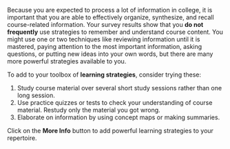 
Because you are expected to process a lot of information in college, it is important that you are able to effectively organize, synthesize, and recall course-related information. Your survey results show that you **do not frequently** use strategies to remember and understand course content. You might use one or two techniques like reviewing information until it is mastered, paying attention to the most important information, asking questions, or putting new ideas into your own words, but there are many more powerful strategies available to you.  

To add to your toolbox of **learning strategies**, consider trying these:

1.	Study course material over several short study sessions rather than one long session.
2.	Use practice quizzes or tests to check your understanding of course material. Restudy only the material you got wrong.
3.	Elaborate on information by using concept maps or making summaries.

Click on the **More Info** button to add powerful learning strategies to your repertoire.
